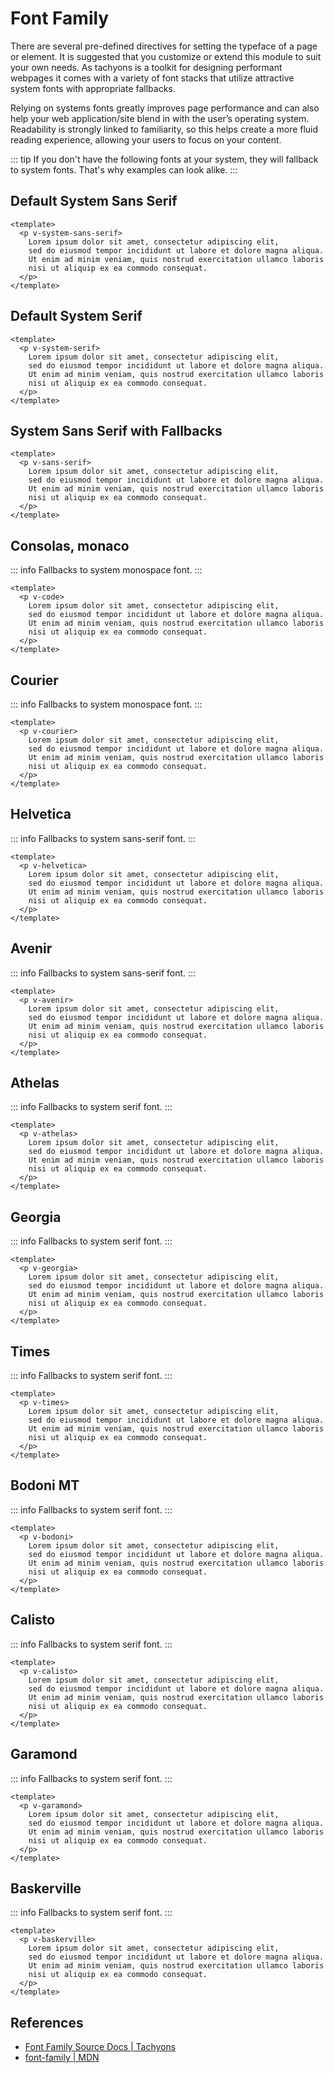 <script setup>
import AthelasFont from '../components/font-family/AthelasFont.vue';
import AvenirFont from '../components/font-family/AvenirFont.vue';
import BaskervilleFont from '../components/font-family/BaskervilleFont.vue';
import BodoniFont from '../components/font-family/BodoniFont.vue';
import CalistoFont from '../components/font-family/CalistoFont.vue';
import CourierFont from '../components/font-family/CourierFont.vue';
import GaramondFont from '../components/font-family/GaramondFont.vue';
import GeorgiaFont from '../components/font-family/GeorgiaFont.vue';
import HelveticaFont from '../components/font-family/HelveticaFont.vue';
import MonospaceFont from '../components/font-family/MonospaceFont.vue';
import SansSerif from '../components/font-family/SansSerif.vue';
import SystemSansSerif from '../components/font-family/SystemSansSerif.vue';
import SystemSerif from '../components/font-family/SystemSerif.vue';
import TimesFont from '../components/font-family/TimesFont.vue';
</script>

# Font Family

There are several pre-defined directives for setting the typeface of a page
or element. It is suggested that you customize or extend this module to suit
your own needs. As tachyons is a toolkit for designing performant webpages
it comes with a variety of font stacks that utilize attractive system fonts
with appropriate fallbacks.

Relying on systems fonts greatly improves page performance and can also help
your web application/site blend in with the user’s operating system.
Readability is strongly linked to familiarity, so this helps create a more
fluid reading experience, allowing your users to focus on your content.

::: tip
If you don't have the following fonts at your system, they will fallback to
system fonts. That's why examples can look alike.
:::

## Default System Sans Serif

```vue
<template>
  <p v-system-sans-serif>
    Lorem ipsum dolor sit amet, consectetur adipiscing elit,
    sed do eiusmod tempor incididunt ut labore et dolore magna aliqua.
    Ut enim ad minim veniam, quis nostrud exercitation ullamco laboris
    nisi ut aliquip ex ea commodo consequat.
  </p>
</template>
```

<SystemSansSerif />

## Default System Serif

```vue
<template>
  <p v-system-serif>
    Lorem ipsum dolor sit amet, consectetur adipiscing elit,
    sed do eiusmod tempor incididunt ut labore et dolore magna aliqua.
    Ut enim ad minim veniam, quis nostrud exercitation ullamco laboris
    nisi ut aliquip ex ea commodo consequat.
  </p>
</template>
```

<SystemSerif />

## System Sans Serif with Fallbacks

```vue
<template>
  <p v-sans-serif>
    Lorem ipsum dolor sit amet, consectetur adipiscing elit,
    sed do eiusmod tempor incididunt ut labore et dolore magna aliqua.
    Ut enim ad minim veniam, quis nostrud exercitation ullamco laboris
    nisi ut aliquip ex ea commodo consequat.
  </p>
</template>
```

<SansSerif />

## Consolas, monaco

::: info
Fallbacks to system monospace font.
:::

```vue
<template>
  <p v-code>
    Lorem ipsum dolor sit amet, consectetur adipiscing elit,
    sed do eiusmod tempor incididunt ut labore et dolore magna aliqua.
    Ut enim ad minim veniam, quis nostrud exercitation ullamco laboris
    nisi ut aliquip ex ea commodo consequat.
  </p>
</template>
```

<MonospaceFont />

## Courier

::: info
Fallbacks to system monospace font.
:::

```vue
<template>
  <p v-courier>
    Lorem ipsum dolor sit amet, consectetur adipiscing elit,
    sed do eiusmod tempor incididunt ut labore et dolore magna aliqua.
    Ut enim ad minim veniam, quis nostrud exercitation ullamco laboris
    nisi ut aliquip ex ea commodo consequat.
  </p>
</template>
```

<CourierFont />

## Helvetica

::: info
Fallbacks to system sans-serif font.
:::

```vue
<template>
  <p v-helvetica>
    Lorem ipsum dolor sit amet, consectetur adipiscing elit,
    sed do eiusmod tempor incididunt ut labore et dolore magna aliqua.
    Ut enim ad minim veniam, quis nostrud exercitation ullamco laboris
    nisi ut aliquip ex ea commodo consequat.
  </p>
</template>
```

<HelveticaFont />

## Avenir

::: info
Fallbacks to system sans-serif font.
:::

```vue
<template>
  <p v-avenir>
    Lorem ipsum dolor sit amet, consectetur adipiscing elit,
    sed do eiusmod tempor incididunt ut labore et dolore magna aliqua.
    Ut enim ad minim veniam, quis nostrud exercitation ullamco laboris
    nisi ut aliquip ex ea commodo consequat.
  </p>
</template>
```

<AvenirFont />

## Athelas

::: info
Fallbacks to system serif font.
:::

```vue
<template>
  <p v-athelas>
    Lorem ipsum dolor sit amet, consectetur adipiscing elit,
    sed do eiusmod tempor incididunt ut labore et dolore magna aliqua.
    Ut enim ad minim veniam, quis nostrud exercitation ullamco laboris
    nisi ut aliquip ex ea commodo consequat.
  </p>
</template>
```

<AthelasFont />

## Georgia

::: info
Fallbacks to system serif font.
:::

```vue
<template>
  <p v-georgia>
    Lorem ipsum dolor sit amet, consectetur adipiscing elit,
    sed do eiusmod tempor incididunt ut labore et dolore magna aliqua.
    Ut enim ad minim veniam, quis nostrud exercitation ullamco laboris
    nisi ut aliquip ex ea commodo consequat.
  </p>
</template>
```

<GeorgiaFont />

## Times

::: info
Fallbacks to system serif font.
:::

```vue
<template>
  <p v-times>
    Lorem ipsum dolor sit amet, consectetur adipiscing elit,
    sed do eiusmod tempor incididunt ut labore et dolore magna aliqua.
    Ut enim ad minim veniam, quis nostrud exercitation ullamco laboris
    nisi ut aliquip ex ea commodo consequat.
  </p>
</template>
```

<TimesFont />

## Bodoni MT

::: info
Fallbacks to system serif font.
:::

```vue
<template>
  <p v-bodoni>
    Lorem ipsum dolor sit amet, consectetur adipiscing elit,
    sed do eiusmod tempor incididunt ut labore et dolore magna aliqua.
    Ut enim ad minim veniam, quis nostrud exercitation ullamco laboris
    nisi ut aliquip ex ea commodo consequat.
  </p>
</template>
```

<BodoniFont />

## Calisto

::: info
Fallbacks to system serif font.
:::

```vue
<template>
  <p v-calisto>
    Lorem ipsum dolor sit amet, consectetur adipiscing elit,
    sed do eiusmod tempor incididunt ut labore et dolore magna aliqua.
    Ut enim ad minim veniam, quis nostrud exercitation ullamco laboris
    nisi ut aliquip ex ea commodo consequat.
  </p>
</template>
```

<CalistoFont />

## Garamond

::: info
Fallbacks to system serif font.
:::

```vue
<template>
  <p v-garamond>
    Lorem ipsum dolor sit amet, consectetur adipiscing elit,
    sed do eiusmod tempor incididunt ut labore et dolore magna aliqua.
    Ut enim ad minim veniam, quis nostrud exercitation ullamco laboris
    nisi ut aliquip ex ea commodo consequat.
  </p>
</template>
```

<GaramondFont />

## Baskerville

::: info
Fallbacks to system serif font.
:::

```vue
<template>
  <p v-baskerville>
    Lorem ipsum dolor sit amet, consectetur adipiscing elit,
    sed do eiusmod tempor incididunt ut labore et dolore magna aliqua.
    Ut enim ad minim veniam, quis nostrud exercitation ullamco laboris
    nisi ut aliquip ex ea commodo consequat.
  </p>
</template>
```

<BaskervilleFont />

## References

* [Font Family Source Docs | Tachyons](https://tachyons.io/docs/typography/font-family/)
* [font-family | MDN](https://developer.mozilla.org/en-US/docs/Web/CSS/font-family)
